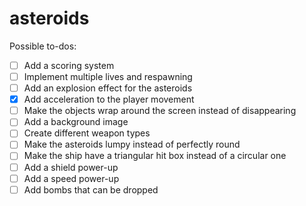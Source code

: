 # asteroids

Possible to-dos:
- [ ] Add a scoring system
- [ ] Implement multiple lives and respawning
- [ ] Add an explosion effect for the asteroids
- [x] Add acceleration to the player movement 
- [ ] Make the objects wrap around the screen instead of disappearing
- [ ] Add a background image
- [ ] Create different weapon types
- [ ] Make the asteroids lumpy instead of perfectly round
- [ ] Make the ship have a triangular hit box instead of a circular one
- [ ] Add a shield power-up
- [ ] Add a speed power-up
- [ ] Add bombs that can be dropped
